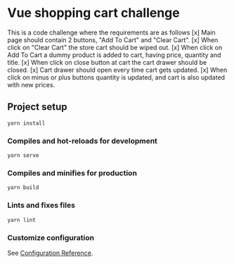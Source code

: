 # Vue shopping cart challenge
This is a code challenge where the requirements are as follows
[x] Main page should contain 2 buttons, "Add To Cart" and "Clear Cart".
[x] When click on "Clear Cart" the store cart should be wiped out.
[x] When click on Add To Cart a dummy product is added to cart, having price, quantity and title.
[x] When click on close button at cart the cart drawer should be closed.
[x] Cart drawer should open every time cart gets updated.
[x] When click on minus or plus buttons quantity is updated, and cart is also updated with new prices.

## Project setup
```
yarn install
```

### Compiles and hot-reloads for development
```
yarn serve
```

### Compiles and minifies for production
```
yarn build
```

### Lints and fixes files
```
yarn lint
```

### Customize configuration
See [Configuration Reference](https://cli.vuejs.org/config/).
